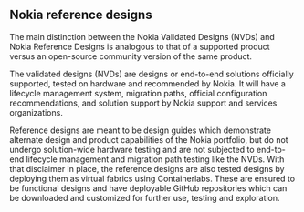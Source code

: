 ## Nokia reference designs

The main distinction between the Nokia Validated Designs (NVDs) and Nokia Reference Designs is analogous to that of a supported product versus an open-source community version of the same product.

The validated designs (NVDs) are designs or end-to-end solutions officially supported, tested on hardware and recommended by Nokia. It will have a lifecycle management system, migration paths, official configuration recommendations, and solution support by Nokia support and services organizations.

Reference designs are meant to be design guides which demonstrate alternate design and product capabilities of the Nokia portfolio, but do not undergo solution-wide hardware testing and are not subjected to end-to-end lifecycle management and migration path testing like the NVDs.  With that disclaimer in place, the reference designs are also tested designs by deploying them as virtual fabrics using Containerlabs. These are ensured to be functional designs and have deployable GitHub repositories which can be downloaded and customized for further use, testing and exploration.
